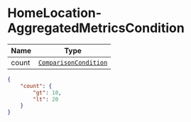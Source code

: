 
# HomeLocation-AggregatedMetricsCondition

Name        |Type      
------------|----------
count |[`ComparisonCondition`](/api/reference/data-modelsata-models/common/comparison-condition.md) 

```json
{
    "count": {
        "gt": 10,
        "lt": 20
    }
}
```
